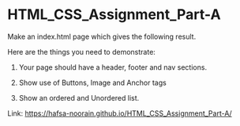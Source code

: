 # HTML_CSS_Assignment_Part-A

Make an index.html page which gives the following result.

Here are the things you need to demonstrate:

1. Your page should have a header, footer and nav sections.

2. Show use of Buttons, Image and Anchor tags

3. Show an ordered and Unordered list.

Link: https://hafsa-noorain.github.io/HTML_CSS_Assignment_Part-A/
